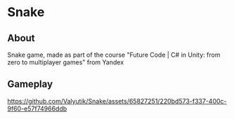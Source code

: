 # Snake

## About
Snake game, made as part of the course "Future Code | C# in Unity: from zero to multiplayer games" from Yandex

## Gameplay

https://github.com/Valyutik/Snake/assets/65827251/220bd573-f337-400c-9f60-e57f74966ddb
